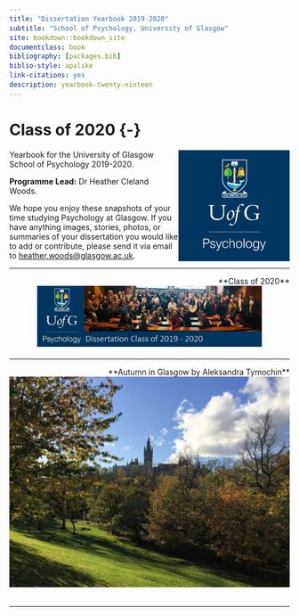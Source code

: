 ```yaml
--- 
title: "Dissertation Yearbook 2019-2020"
subtitle: "School of Psychology, University of Glasgow"
site: bookdown::bookdown_site
documentclass: book
bibliography: [packages.bib]
biblio-style: apalike
link-citations: yes
description: yearbook-twenty-ninteen
---
```




# Class of 2020 {-}

<img src="images/SchoolBadge.png" style="width: 200px; float: right;">

Yearbook for the University of Glasgow School of Psychology 2019-2020. 

**Programme Lead:** Dr Heather Cleland Woods.

We hope you enjoy these snapshots of your time studying Psychology at Glasgow. If you have anything images, stories, photos, or summaries of your dissertation you would like to add or contribute, please send it via email to [heather.woods@glasgow.ac.uk](mailto:heather.woods@glasgow.ac.uk).

---

<div align = "center">
<span style = "float: right;">**Class of 2020**</span>
<br>
<img height = "80%" width = "80%" src="images/dissertationBanner.JPG">
<br>
</div>

---

<div>
<span style = "float: right;">**Autumn in Glasgow by Aleksandra Tymochin**</span>
<br>
<img src="images/AleksandraTymochin.png"> 
</div>

<div>
<br>
</div>

---
